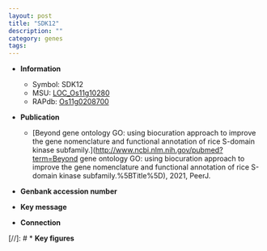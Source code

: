 ```yaml
---
layout: post
title: "SDK12"
description: ""
category: genes
tags: 
---
```


* **Information**  
    + Symbol: SDK12  
    + MSU: [LOC_Os11g10280](http://rice.uga.edu/cgi-bin/ORF_infopage.cgi?orf=LOC_Os11g10280)  
    + RAPdb: [Os11g0208700](http://rapdb.dna.affrc.go.jp/viewer/gbrowse_details/irgsp1?name=Os11g0208700)  

* **Publication**  
    + [Beyond gene ontology GO: using biocuration approach to improve the gene nomenclature and functional annotation of rice S-domain kinase subfamily.](http://www.ncbi.nlm.nih.gov/pubmed?term=Beyond gene ontology GO: using biocuration approach to improve the gene nomenclature and functional annotation of rice S-domain kinase subfamily.%5BTitle%5D), 2021, PeerJ.

* **Genbank accession number**  

* **Key message**  

* **Connection**  

[//]: # * **Key figures**  


